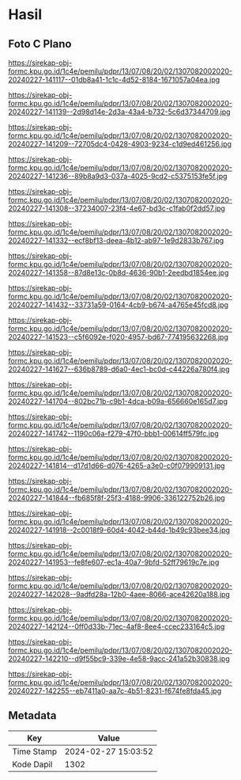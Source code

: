 # Hasil

## Foto C Plano

https://sirekap-obj-formc.kpu.go.id/1c4e/pemilu/pdpr/13/07/08/20/02/1307082002020-20240227-141117--01db8a41-1c1c-4d52-8184-1671057a04ea.jpg

https://sirekap-obj-formc.kpu.go.id/1c4e/pemilu/pdpr/13/07/08/20/02/1307082002020-20240227-141139--2d98d14e-2d3a-43a4-b732-5c6d37344709.jpg

https://sirekap-obj-formc.kpu.go.id/1c4e/pemilu/pdpr/13/07/08/20/02/1307082002020-20240227-141209--72705dc4-0428-4903-9234-c1d9ed461256.jpg

https://sirekap-obj-formc.kpu.go.id/1c4e/pemilu/pdpr/13/07/08/20/02/1307082002020-20240227-141236--89b8a9d3-037a-4025-9cd2-c5375153fe5f.jpg

https://sirekap-obj-formc.kpu.go.id/1c4e/pemilu/pdpr/13/07/08/20/02/1307082002020-20240227-141308--37234007-23f4-4e67-bd3c-c1fab0f2dd57.jpg

https://sirekap-obj-formc.kpu.go.id/1c4e/pemilu/pdpr/13/07/08/20/02/1307082002020-20240227-141332--ecf8bf13-deea-4b12-ab97-1e9d2833b767.jpg

https://sirekap-obj-formc.kpu.go.id/1c4e/pemilu/pdpr/13/07/08/20/02/1307082002020-20240227-141358--87d8e13c-0b8d-4636-90b1-2eedbd1854ee.jpg

https://sirekap-obj-formc.kpu.go.id/1c4e/pemilu/pdpr/13/07/08/20/02/1307082002020-20240227-141432--33731a59-0164-4cb9-b674-a4765e45fcd8.jpg

https://sirekap-obj-formc.kpu.go.id/1c4e/pemilu/pdpr/13/07/08/20/02/1307082002020-20240227-141523--c5f6092e-f020-4957-bd67-774195632268.jpg

https://sirekap-obj-formc.kpu.go.id/1c4e/pemilu/pdpr/13/07/08/20/02/1307082002020-20240227-141627--636b8789-d6a0-4ec1-bc0d-c44226a780f4.jpg

https://sirekap-obj-formc.kpu.go.id/1c4e/pemilu/pdpr/13/07/08/20/02/1307082002020-20240227-141704--802bc71b-c9b1-4dca-b09a-656660e165d7.jpg

https://sirekap-obj-formc.kpu.go.id/1c4e/pemilu/pdpr/13/07/08/20/02/1307082002020-20240227-141742--1190c06a-f279-47f0-bbb1-00614ff579fc.jpg

https://sirekap-obj-formc.kpu.go.id/1c4e/pemilu/pdpr/13/07/08/20/02/1307082002020-20240227-141814--d17d1d66-d076-4265-a3e0-c0f079909131.jpg

https://sirekap-obj-formc.kpu.go.id/1c4e/pemilu/pdpr/13/07/08/20/02/1307082002020-20240227-141844--fb685f8f-25f3-4188-9906-336122752b26.jpg

https://sirekap-obj-formc.kpu.go.id/1c4e/pemilu/pdpr/13/07/08/20/02/1307082002020-20240227-141918--2c0018f9-60d4-4042-b44d-1b49c93bee34.jpg

https://sirekap-obj-formc.kpu.go.id/1c4e/pemilu/pdpr/13/07/08/20/02/1307082002020-20240227-141953--fe8fe607-ec1a-40a7-9bfd-52ff79619c7e.jpg

https://sirekap-obj-formc.kpu.go.id/1c4e/pemilu/pdpr/13/07/08/20/02/1307082002020-20240227-142028--9adfd28a-12b0-4aee-8066-ace42620a188.jpg

https://sirekap-obj-formc.kpu.go.id/1c4e/pemilu/pdpr/13/07/08/20/02/1307082002020-20240227-142124--0ff0d33b-71ec-4af8-8ee4-ccec233164c5.jpg

https://sirekap-obj-formc.kpu.go.id/1c4e/pemilu/pdpr/13/07/08/20/02/1307082002020-20240227-142210--d9f55bc9-339e-4e58-9acc-241a52b30838.jpg

https://sirekap-obj-formc.kpu.go.id/1c4e/pemilu/pdpr/13/07/08/20/02/1307082002020-20240227-142255--eb7411a0-aa7c-4b51-8231-f674fe8fda45.jpg


## Metadata

| Key        | Value               |
| ---------- | ------------------- |
| Time Stamp | 2024-02-27 15:03:52 |
| Kode Dapil | 1302                |



